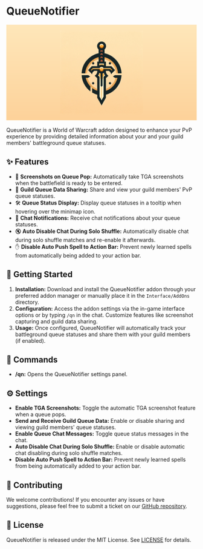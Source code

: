 # QueueNotifier

<p align="center">
  <img src="banner.png" alt="QueueNotifier Banner">
</p>

QueueNotifier is a World of Warcraft addon designed to enhance your PvP experience by providing detailed information about your and your guild members' battleground queue statuses.

## ✨ Features

- 📸 **Screenshots on Queue Pop:** Automatically take TGA screenshots when the battlefield is ready to be entered.
- 🤝 **Guild Queue Data Sharing:** Share and view your guild members' PvP queue statuses.
- 🛠️ **Queue Status Display:** Display queue statuses in a tooltip when hovering over the minimap icon.
- 💬 **Chat Notifications:** Receive chat notifications about your queue statuses.
- 🔇 **Auto Disable Chat During Solo Shuffle:** Automatically disable chat during solo shuffle matches and re-enable it afterwards.
- ✋ **Disable Auto Push Spell to Action Bar:** Prevent newly learned spells from automatically being added to your action bar.

## 🚀 Getting Started

1. **Installation:** Download and install the QueueNotifier addon through your preferred addon manager or manually place it in the `Interface/AddOns` directory.
2. **Configuration:** Access the addon settings via the in-game interface options or by typing `/qn` in the chat. Customize features like screenshot capturing and guild data sharing.
3. **Usage:** Once configured, QueueNotifier will automatically track your battleground queue statuses and share them with your guild members (if enabled).

## 📜 Commands

- **/qn:** Opens the QueueNotifier settings panel.

## ⚙️ Settings

- **Enable TGA Screenshots:** Toggle the automatic TGA screenshot feature when a queue pops.
- **Send and Receive Guild Queue Data:** Enable or disable sharing and viewing guild members' queue statuses.
- **Enable Queue Chat Messages:** Toggle queue status messages in the chat.
- **Auto Disable Chat During Solo Shuffle:** Enable or disable automatic chat disabling during solo shuffle matches.
- **Disable Auto Push Spell to Action Bar:** Prevent newly learned spells from being automatically added to your action bar.

## 🤝 Contributing

We welcome contributions! If you encounter any issues or have suggestions, please feel free to submit a ticket on our [GitHub repository](https://github.com/masterkain/queuenotifier).

## 📜 License

QueueNotifier is released under the MIT License. See [LICENSE](https://github.com/masterkain/queuenotifier/blob/main/LICENSE) for details.
